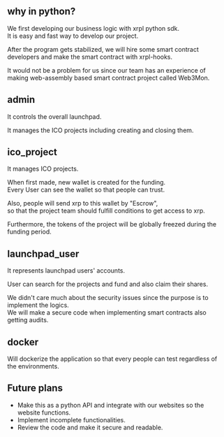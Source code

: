 ## why in python?

We first developing our business logic with xrpl python sdk.  
It is easy and fast way to develop our project.

After the program gets stabilized, we will hire some smart contract developers and make the smart contract with xrpl-hooks.

It would not be a problem for us since our team has an experience of making web-assembly based smart contract project called Web3Mon.

## admin

It controls the overall launchpad.

It manages the ICO projects including creating and closing them.

## ico_project

It manages ICO projects.

When first made, new wallet is created for the funding.  
Every User can see the wallet so that people can trust.

Also, people will send xrp to this wallet by "Escrow",  
so that the project team should fulfill conditions to get access to xrp.

Furthermore, the tokens of the project will be globally freezed during the funding period.

## launchpad_user

It represents launchpad users' accounts.

User can search for the projects and fund and also claim their shares.

We didn't care much about the security issues since the purpose is to implement the logics.  
We will make a secure code when implementing smart contracts also getting audits.

## docker

Will dockerize the application so that every people can test regardless of the environments.

## Future plans

-   Make this as a python API and integrate with our websites so the website functions.
-   Implement incomplete functionalities.
-   Review the code and make it secure and readable.
